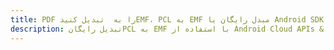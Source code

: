 ---title: PDF را به  تبدیل کنیدEMF، PCL به EMF مبدل رایگان یا Android SDKdescription: تبدیل رایگانPCL به EMF با استفاده از Android Cloud APIs & SDK همچنین اسناد PDF را در Cloud ایجاد، ویرایش و رندر کنید.---